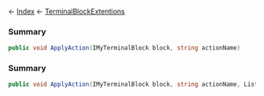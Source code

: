 ← [Index](Api-Index) ← [TerminalBlockExtentions](Sandbox.ModAPI.Ingame.TerminalBlockExtentions)

### Summary

```csharp
public void ApplyAction(IMyTerminalBlock block, string actionName)
```

### Summary

```csharp
public void ApplyAction(IMyTerminalBlock block, string actionName, List<T> parameters)
```

